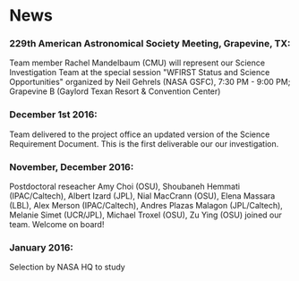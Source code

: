 
# News

### 229th American Astronomical Society Meeting, Grapevine, TX:
Team member Rachel Mandelbaum (CMU) will represent our Science Investigation Team at the special session "WFIRST Status and Science Opportunities" organized by Neil Gehrels (NASA GSFC), 7:30 PM - 9:00 PM; Grapevine B (Gaylord Texan Resort & Convention Center)

### December 1st 2016:
Team delivered to the project office an updated version of the Science Requirement Document. This is the first deliverable our our investigation.

### November, December 2016:
Postdoctoral reseacher Amy Choi (OSU), Shoubaneh Hemmati (IPAC/Caltech), Albert Izard (JPL), Nial MacCrann (OSU), Elena Massara (LBL), Alex Merson (IPAC/Caltech), Andres Plazas Malagon (JPL/Caltech), Melanie Simet (UCR/JPL), Michael Troxel (OSU), Zu Ying (OSU) joined our team. Welcome on board!

### January 2016:
Selection by NASA HQ to study 
